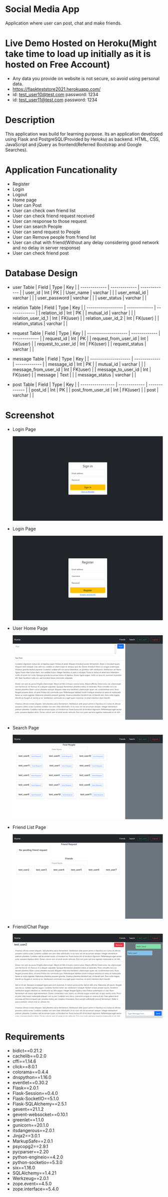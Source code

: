 # Social Media App
Application where user can post, chat and make friends.

# Live Demo Hosted on Heroku(Might take time to load up initially as it is hosted on Free Account)
- Any data you provide on website is not secure, so avoid using personal data.
- https://flaskteststore2021.herokuapp.com/
- id: test_user10@test.com	 password: 1234
- id: test_user11@test.com	 password: 1234

# Description
This application was build for learning purpose.
Its an application developed using Flask and PostgreSQL(Provided by Heroku) as backend.
HTML, CSS, JavaScript and jQuery as frontend(Referred Bootstrap and Google Searches).

# Application Funcationality
- Register
- Login
- Logout
- Home page
- User can Post
- User can check own friend list
- User can check friend request received
- User can response to those request
- User can search People 
- User can send request to People
- User can Remove people from friend list
- User can chat with friend(Without any delay considering good network and no delay in server response)
- User can check friend post

# Database Design
- user Table
  | Field         | Type          | Key           |
  | ------------- | ------------- | ------------- |
  | user_id       | Int           | PK            |
  | User_name     | varchar       |               |
  | user_email_id | varchar       |               |
  | user_password | varchar       |               |
  | user_status   | varchar       |               |
  
- relation Table
  | Field              | Type          | Key           |
  | ------------------ | ------------- | ------------- |
  | relation_id        | Int           | PK            |
  | mutual_id          | varchar       |               |
  | relation_user_id_1 | Int           | FK(user)      |
  | relation_user_id_2 | Int           | FK(user)      |
  | relation_status    | varchar       |               |
  
- request Table
  | Field                | Type          | Key           |
  | -------------------- | ------------- | ------------- |
  | request_id           | Int           | PK            |
  | request_from_user_id | Int           | FK(user)      |
  | request_to_user_id   | Int           | FK(user)      |
  | request_status       | varchar       |               |
  
- message Table
  | Field                | Type          | Key           |
  | -------------------- | ------------- | ------------- |
  | message_id           | Int           | PK            |
  | mutual_id            | varchar       |               |
  | message_from_user_id | Int           | FK(user)      |
  | message_to_user_id   | Int           | FK(user)      |
  | message              | Text          |               |
  | message_status       | varchar       |               |
  
- post Table
  | Field             | Type          | Key           |
  | ----------------- | ------------- | ------------- |
  | post_id           | Int           | PK            |
  | post_from_user_id | Int           | FK(user)      |
  | post              | varchar       |               |


# Screenshot

- Login Page

  ![alt text](https://github.com/TheLastJediCoder/Social_Media_App_Public/blob/master/static/Login%20Page.png?raw=true)
  
- Login Page

  ![alt text](https://github.com/TheLastJediCoder/Social_Media_App_Public/blob/master/static/Register.png?raw=true)

- User Home Page

  ![alt text](https://github.com/TheLastJediCoder/Social_Media_App_Public/blob/master/static/User%20Home%20Page.png?raw=true)
  
- Search Page

  ![alt text](https://github.com/TheLastJediCoder/Social_Media_App_Public/blob/master/static/Find%20Friend.png?raw=true)
  
- Friend List Page

  ![alt text](https://github.com/TheLastJediCoder/Social_Media_App_Public/blob/master/static/Friend%20List.png?raw=true)
  
- Friend/Chat Page

  ![alt text](https://github.com/TheLastJediCoder/Social_Media_App_Public/blob/master/static/Chat.png?raw=true)
  

# Requirements
- bidict==0.21.2
- cachelib==0.2.0
- cffi==1.14.6
- click==8.0.1
- colorama==0.4.4
- dnspython==1.16.0
- eventlet==0.30.2
- Flask==2.0.1
- Flask-Session==0.4.0
- Flask-SocketIO==5.1.0
- Flask-SQLAlchemy==2.5.1
- gevent==21.1.2
- gevent-websocket==0.10.1
- greenlet==1.1.0
- gunicorn==20.1.0
- itsdangerous==2.0.1
- Jinja2==3.0.1
- MarkupSafe==2.0.1
- psycopg2==2.9.1
- pycparser==2.20
- python-engineio==4.2.0
- python-socketio==5.3.0
- six==1.16.0
- SQLAlchemy==1.4.21
- Werkzeug==2.0.1
- zope.event==4.5.0
- zope.interface==5.4.0

